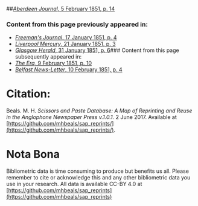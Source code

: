 ##[*Aberdeen Journal*, 5 February 1851, p. 14](https://mhbeals.github.io/sap_html/Aberdeen-Journal/Aberdeen-Journal-5-February-1851-p-14)

### Content from this page previously appeared in:
+ [*Freeman's Journal*, 17 January 1851, p. 4](https://mhbeals.github.io/sap_html/Freeman's-Journal/Freeman's-Journal-17-January-1851-p-4)
+ [*Liverpool Mercury*, 21 January 1851, p. 3](https://mhbeals.github.io/sap_html/Liverpool-Mercury/Liverpool-Mercury-21-January-1851-p-3)
+ [*Glasgow Herald*, 31 January 1851, p. 6](https://mhbeals.github.io/sap_html/Glasgow-Herald/Glasgow-Herald-31-January-1851-p-6)### Content from this page subsequently appeared in:
+ [*The Era*, 9 February 1851, p. 10](https://mhbeals.github.io/sap_html/The-Era/The-Era-9-February-1851-p-10)
+ [*Belfast News-Letter*, 10 February 1851, p. 4](https://mhbeals.github.io/sap_html/Belfast-News-Letter/Belfast-News-Letter-10-February-1851-p-4)
                    
# Citation: 

Beals. M. H. *Scissors and Paste Database: A Map of Reprinting and Reuse in the Anglophone Newspaper Press v.1.0.1.* 2 June 2017. Available at [https://github.com/mhbeals/sap_reprints/](https://github.com/mhbeals/sap_reprints/). 
                    
# Nota Bona

Bibliometric data is time consuming to produce but benefits us all. Please remember to cite or acknowledge this and any other bibliometric data you use in your research. All data is available CC-BY 4.0 at [https://github.com/mhbeals/sap_reprints](https://github.com/mhbeals/sap_reprints)